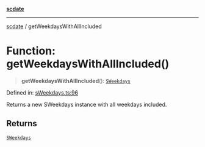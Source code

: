 [**scdate**](../README.md)

---

[scdate](../README.md) / getWeekdaysWithAllIncluded

# Function: getWeekdaysWithAllIncluded()

> **getWeekdaysWithAllIncluded**(): [`SWeekdays`](../classes/SWeekdays.md)

Defined in: [sWeekdays.ts:96](https://github.com/ericvera/scdate/blob/main/src/sWeekdays.ts#L96)

Returns a new SWeekdays instance with all weekdays included.

## Returns

[`SWeekdays`](../classes/SWeekdays.md)
